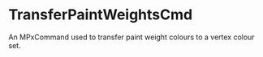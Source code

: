 # TransferPaintWeightsCmd
An MPxCommand used to transfer paint weight colours to a vertex colour set.

